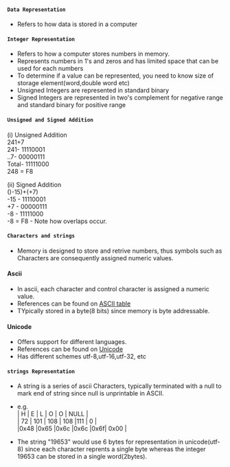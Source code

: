 #### `Data Representation`
- Refers to how data is stored in a computer

#### `Integer Representation`
- Refers to how a computer stores numbers in memory.
- Represents numbers in 1's and zeros and has limited space that can be used for each numbers
- To determine if a value can be represented, you need to know size of storage element(word,double word etc)
- Unsigned Integers are represented in standard binary
- Signed Integers are represented in two's complement for negative range and standard binary for positive range

#### `Unsigned and Signed Addition`
<p>(i) Unsigned Addition<br>
241+7<br>
241-    11110001<br>
..7-    00000111<br>
Total-  11111000<br>
248 = F8</p>
<p>(ii) Signed Addition<br>
()-15)+(+7)<br>
-15   -  11110001<br>
+7    -  00000111<br>
-8    -  11111000<br>
-8  = F8
- Note how overlaps occur.

#### `Characters and strings`
- Memory is designed to store and retrive numbers, thus symbols such as Characters are consequently assigned numeric values.
#### Ascii
- In ascii, each character and control character is assigned a numeric value.
- References can be found on <a  href="https://www.cs.cmu.edu/~pattis/15-1XX/common/handouts/ascii.html">ASCII table</a>
- TYpically stored in a byte(8 bits) since memory is byte addressable.
#### Unicode
- Offers support for different languages.
- References can be found on <a href="https://www.ssec.wisc.edu/~tomw/java/unicode.html">Unicode</a>
- Has different schemes utf-8,utf-16,utf-32, etc

#### `strings Representation`
- A string is a  series of ascii Characters, typically terminated with a null to mark end of string since null is unprintable in ASCII.
- e.g. <br>
| H   | E   | L   | O   | O  | NULL | </br>
| 72  | 101 | 108 | 108 |111 | 0    | </br>
|0x48 |0x65 |0x6c |0x6c |0x6f| 0x00 | </br>

- The string "19653" would use 6 bytes for representation in unicode(utf-8) since each character reprents a single byte whereas the integer 19653 can be stored in a single word(2bytes).
